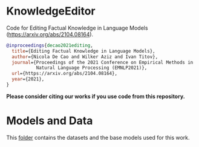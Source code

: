 # KnowledgeEditor

Code for Editing Factual Knowledge in Language Models (https://arxiv.org/abs/2104.08164).

```bibtex
@inproceedings{decao2021editing,
  title={Editing Factual Knowledge in Language Models}, 
  author={Nicola De Cao and Wilker Aziz and Ivan Titov},
  journal={Proceedings of the 2021 Conference on Empirical Methods in 
           Natural Language Processing (EMNLP2021)},
  url={https://arxiv.org/abs/2104.08164},
  year={2021},
}
```

**Please consider citing our works if you use code from this repository.**

# Models and Data

This [folder](https://mega.nz/folder/p9JC3bwC#vzcrsh9b-pnWPaWdlcBVUA) contains the datasets and the base models used for this work.
